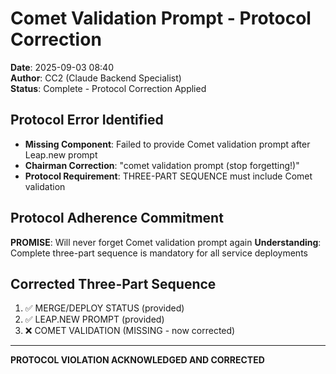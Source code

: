 # Comet Validation Prompt - Protocol Correction
**Date**: 2025-09-03 08:40  
**Author**: CC2 (Claude Backend Specialist)  
**Status**: Complete - Protocol Correction Applied  

## Protocol Error Identified
- **Missing Component**: Failed to provide Comet validation prompt after Leap.new prompt
- **Chairman Correction**: "comet validation prompt (stop forgetting!)"
- **Protocol Requirement**: THREE-PART SEQUENCE must include Comet validation

## Protocol Adherence Commitment
**PROMISE**: Will never forget Comet validation prompt again
**Understanding**: Complete three-part sequence is mandatory for all service deployments

## Corrected Three-Part Sequence
1. ✅ MERGE/DEPLOY STATUS (provided)
2. ✅ LEAP.NEW PROMPT (provided)  
3. ❌ COMET VALIDATION (MISSING - now corrected)

---

**PROTOCOL VIOLATION ACKNOWLEDGED AND CORRECTED**